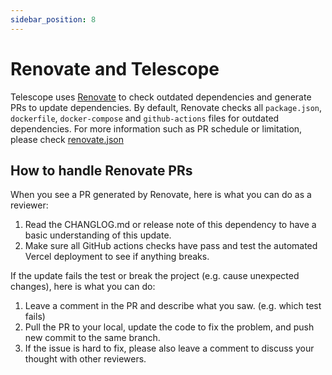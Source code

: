 ```yaml
---
sidebar_position: 8
---
```


# Renovate and Telescope

Telescope uses [Renovate](https://docs.renovatebot.com/) to check outdated dependencies and generate PRs to update dependencies. By default, Renovate checks all `package.json`, `dockerfile`, `docker-compose` and `github-actions` files for outdated dependencies. For more information such as PR schedule or limitation, please check [renovate.json](https://github.com/Seneca-CDOT/telescope/blob/master/.github/renovate.json)

## How to handle Renovate PRs

When you see a PR generated by Renovate, here is what you can do as a reviewer:

1. Read the CHANGLOG.md or release note of this dependency to have a basic understanding of this update.
2. Make sure all GitHub actions checks have pass and test the automated Vercel deployment to see if anything breaks.

If the update fails the test or break the project (e.g. cause unexpected changes), here is what you can do:

1. Leave a comment in the PR and describe what you saw. (e.g. which test fails)
2. Pull the PR to your local, update the code to fix the problem, and push new commit to the same branch.
3. If the issue is hard to fix, please also leave a comment to discuss your thought with other reviewers.
